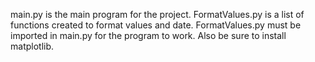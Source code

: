 main.py is the main program for the project.
FormatValues.py is a list of functions created to format values and date.
FormatValues.py must be imported in main.py for the program to work.
Also be sure to install matplotlib.
